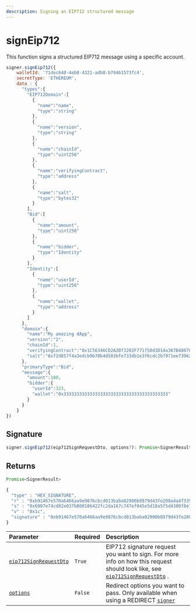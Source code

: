 ```yaml
---
description: Signing an EIP712 structured message
---
```


# signEip712



This function signs a structured EIP712 message using a specific account.

```javascript
signer.signEip712({
    walletId: '71dec640-4eb8-4321-adb8-b79461573fc4',
    secretType: 'ETHEREUM',
    data : {
      "types":{
        "EIP712Domain":[
          {
            "name":"name",
            "type":"string"
          },
          {
            "name":"version",
            "type":"string"
          },
          {
            "name":"chainId",
            "type":"uint256"
          },
          {
            "name":"verifyingContract",
            "type":"address"
          },
          {
            "name":"salt",
            "type":"bytes32"
          }
        ],
        "Bid":[
          {
            "name":"amount",
            "type":"uint256"
          },
          {
            "name":"bidder",
            "type":"Identity"
          }
        ],
        "Identity":[
          {
            "name":"userId",
            "type":"uint256"
          },
          {
            "name":"wallet",
            "type":"address"
          }
        ]
      },
      "domain":{
        "name":"My amazing dApp",
        "version":"2",
        "chainId":1,
        "verifyingContract":"0x1C56346CD2A2Bf3202F771f50d3D14a367B48070",
        "salt":"0xf2d857f4a3edcb9b78b4d503bfe733db1e3f6cdc2b7971ee739626c97e86a558"
      },
      "primaryType":"Bid",
      "message":{
        "amount":100,
        "bidder":{
          "userId":323,
          "wallet":"0x3333333333333333333333333333333333333333"
        }
      }
    }
})
```

## Signature

```javascript
signer.signEip712(eip712SignRequestDto, options?): Promise<SignerResult>
```

## Returns

```javascript
Promise<SignerResult>
```

```javascript
{
  "type" : "HEX_SIGNATURE",
  "r" : "0xb91467e570a6466aa9e9876cbcd013baba02900b8979d43fe208a4a4f339f5fd",
  "s" : "0x6007e74cd82e037b800186422fc2da167c747ef045e5d18a5f5d4300f8e1a029",
  "v" : "0x1c",
  "signature" : "0xb91467e570a6466aa9e9876cbcd013baba02900b8979d43fe208a4a4f339f5fd6007e74cd82e037b800186422fc2da167c747ef045e5d18a5f5d4300f8e1a0291c"
}
```



| Parameter | Required | Description |
| :--- | :--- | :--- |
| [`eip712SignRequestDto`](../object-type-reference/wip-tokentransferrequestdto.md) | `True` | EIP712 signature request you want to sign. For more info on how this request should look like, see [`eip712SignRequestDto`](../object-type-reference/wip-tokentransferrequestdto.md) . |
| [`options`](../object-type-reference/wip-redirectoptions.md) | `False` | Redirect options you want to pass. Only available when using a REDIRECT [`signer`](createsigner.md#parameters) |

## 


